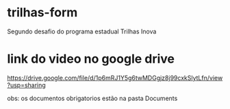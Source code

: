 # trilhas-form
Segundo desafio do programa estadual Trilhas Inova

#  link do video no google drive

https://drive.google.com/file/d/1p6mRJ1Y5g6twMDGgjz8j99cxkSlytLfn/view?usp=sharing


obs: os documentos obrigatorios estão na pasta Documents
